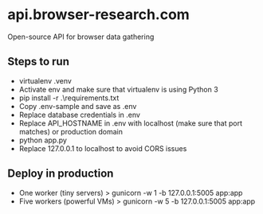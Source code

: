 # api.browser-research.com

Open-source API for browser data gathering

## Steps to run

- virtualenv .venv
- Activate env and make sure that virtualenv is using Python 3
- pip install -r .\requirements.txt
- Copy .env-sample and save as .env
- Replace database credentials in .env
- Replace API_HOSTNAME in .env with localhost (make sure that port matches) or production domain
- python app.py
- Replace 127.0.0.1 to localhost to avoid CORS issues

## Deploy in production

- One worker (tiny servers) > gunicorn -w 1 -b 127.0.0.1:5005 app:app
- Five workers (powerful VMs) > gunicorn -w 5 -b 127.0.0.1:5005 app:app
